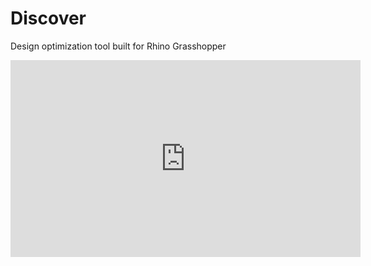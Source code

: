 # Discover
Design optimization tool built for Rhino Grasshopper

<iframe width="560" height="315" src="https://www.youtube.com/embed/Q2x9HucbIkQ" frameborder="0" allow="accelerometer; autoplay; encrypted-media; gyroscope; picture-in-picture" allowfullscreen></iframe>
